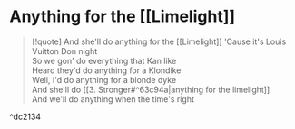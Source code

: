 # Anything for the [[Limelight]]

> [!quote] And she'll do anything for the [[Limelight]]
'Cause it's Louis Vuitton Don night  
So we gon' do everything that Kan like  
Heard they'd do anything for a Klondike  
Well, I'd do anything for a blonde dyke  
And she'll do [[3. Stronger#^63c94a|anything for the limelight]]  
And we'll do anything when the time's right  

^dc2134

